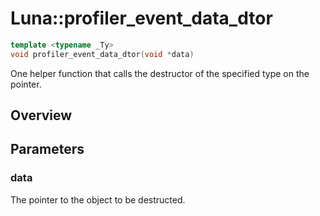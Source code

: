 # Luna::profiler_event_data_dtor

```c++
template <typename _Ty>
void profiler_event_data_dtor(void *data)
```

One helper function that calls the destructor of the specified type on the pointer. 

## Overview


## Parameters
### data
The pointer to the object to be destructed. 

